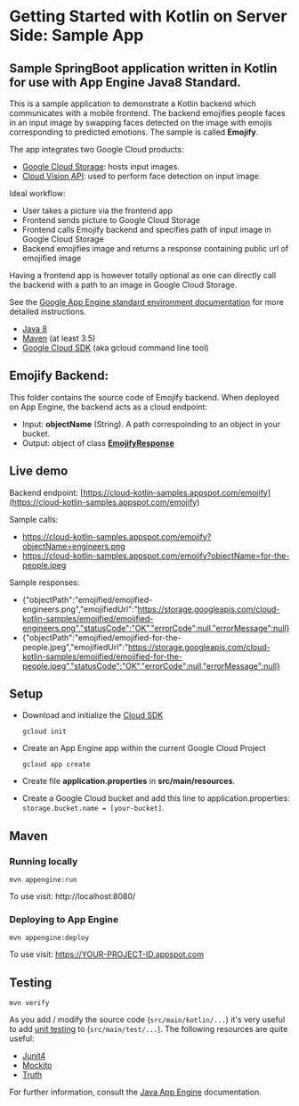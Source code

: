 Getting Started with Kotlin on Server Side: Sample App
===

## Sample SpringBoot application written in Kotlin for use with App Engine Java8 Standard.

This is a sample application to demonstrate a Kotlin backend which communicates with a mobile
frontend. The backend emojifies people faces in an input image by swapping faces detected on the image with emojis corresponding to predicted emotions. The sample is called **Emojify**.

The app integrates two Google Cloud products:
* [Google Cloud Storage](https://cloud.google.com/storage): hosts input images.
* [Cloud Vision API](https://cloud.google.com/vision): used to perform face detection on input image.

Ideal workflow:
* User takes a picture via the frontend app
* Frontend sends picture to Google Cloud Storage
* Frontend calls Emojify backend and specifies path of input image in Google Cloud Storage
* Backend emojifies image and returns a response containing public url of emojified image

Having a frontend app is however totally optional as one can directly call the backend with a path to an image in Google Cloud Storage.

See the [Google App Engine standard environment documentation][ae-docs] for more
detailed instructions.

[ae-docs]: https://cloud.google.com/appengine/docs/java/

* [Java 8](http://www.oracle.com/technetwork/java/javase/downloads/index.html)
* [Maven](https://maven.apache.org/download.cgi) (at least 3.5)
* [Google Cloud SDK](https://cloud.google.com/sdk/) (aka gcloud command line tool)

## Emojify Backend:
This folder contains the source code of Emojify backend. When deployed on App Engine, the backend acts as a cloud endpoint:
* Input: **objectName** (String). A path correspoinding to an object in your bucket.
* Output: object of class **[EmojifyResponse](src/main/kotlin/com/google/cloud/kotlin/emojify/EmojifyController.kt)**

## Live demo

Backend endpoint: [https://cloud-kotlin-samples.appspot.com/emojify](https://cloud-kotlin-samples.appspot.com/emojify)

Sample calls: 
* https://cloud-kotlin-samples.appspot.com/emojify?objectName=engineers.png 
* https://cloud-kotlin-samples.appspot.com/emojify?objectName=for-the-people.jpeg

Sample responses:
* {"objectPath":"emojified/emojified-engineers.png","emojifiedUrl":"https://storage.googleapis.com/cloud-kotlin-samples/emojified/emojified-engineers.png","statusCode":"OK","errorCode":null,"errorMessage":null}
* {"objectPath":"emojified/emojified-for-the-people.jpeg","emojifiedUrl":"https://storage.googleapis.com/cloud-kotlin-samples/emojified/emojified-for-the-people.jpeg","statusCode":"OK","errorCode":null,"errorMessage":null}

## Setup

* Download and initialize the [Cloud SDK](https://cloud.google.com/sdk/)

    `gcloud init`

* Create an App Engine app within the current Google Cloud Project

    `gcloud app create`
* Create file **application.properties** in **src/main/resources**.

* Create a Google Cloud bucket and add this line to application.properties: `storage.bucket.name = [your-bucket]`.

## Maven
### Running locally

`mvn appengine:run`

To use visit: http://localhost:8080/

### Deploying to App Engine

`mvn appengine:deploy`

To use visit:  https://YOUR-PROJECT-ID.appspot.com

## Testing

`mvn verify`

As you add / modify the source code (`src/main/kotlin/...`) it's very useful to add [unit testing](https://cloud.google.com/appengine/docs/java/tools/localunittesting)
to (`src/main/test/...`).  The following resources are quite useful:

* [Junit4](http://junit.org/junit4/)
* [Mockito](http://mockito.org/)
* [Truth](http://google.github.io/truth/)


For further information, consult the
[Java App Engine](https://developers.google.com/appengine/docs/java/overview) documentation.

